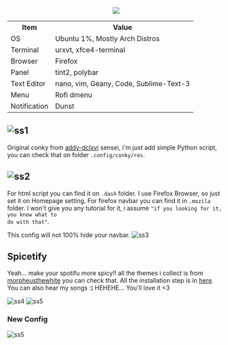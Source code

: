 <p align="center"><a name="top" href="https://github.com/ledleledle/dotfiles"><img src="https://raw.githubusercontent.com/ledleledle/dotfiles/master/dotfiles-logo.png"></a></p>

<table>
  <tr>
    <th>Item</th>
    <th>Value</th>
  </tr>
  <tr>
    <td>OS</td>
    <td>Ubuntu 1%, Mostly Arch Distros</td>
  </tr>
  <tr>
    <td>Terminal</td>
    <td>urxvt, xfce4-terminal</td>
  </tr>
  <tr>
    <td>Browser</td>
    <td>Firefox</td>
  </tr>
  <tr>
    <td>Panel</td>
    <td>tint2, polybar</td>
  </tr>
  <tr>
    <td>Text Editor</td>
    <td>nano, vim, Geany, Code, Sublime-Text-3</td>
  </tr>
  <tr>
    <td>Menu</td>
    <td>Rofi dmenu</td>
  </tr>
  <tr>
    <td>Notification</td>
    <td>Dunst</td>
  </tr>
</table>

![ss1](https://raw.githubusercontent.com/ledleledle/dotfiles/master/ss/2020-03-30-185645_1366x768_scrot.png)
-
Original conky from <a href="https://github.com/addy-dclxvi/conky-theme-collections/tree/master/sidekick">addy-dclxvi</a> sensei, i'm just add simple Python script, you can check that on folder <code>.config/conky/res</code>.

![ss2](https://raw.githubusercontent.com/ledleledle/dotfiles/master/ss/ArchLabs_2020-04-18-22_1366x768.png)
-
For html script you can find it on <code>.dash</code> folder. I use Firefox Browser, so just set it on Homepage setting. For firefox navbar you can find it in <code>.mozila</code> folder. I won't give you any tutorial for it, i assume <code>"if you looking for it, you know what to do with that"</code>.

This config will not 100% hide your navbar.
![ss3](https://raw.githubusercontent.com/ledleledle/dotfiles/master/mozila.gif)

Spicetify
-
Yeah... make your spotifu more spicy!! all the themes i collect is from <a href="https://github.com/morpheusthewhite/spicetify-themes">morpheusthewhite</a> you can check that. All the installation step is in <a href="https://github.com/khanhas/spicetify-cli">here</a>. You can also hear my songs :) HEHEHE... You'll love it <3

![ss4](https://raw.githubusercontent.com/ledleledle/dotfiles/master/ss/ArchLabs_2020-04-10-59_1366x768.png)
![ss5](https://raw.githubusercontent.com/ledleledle/dotfiles/master/ss/ArchLabs_2020-04-21-06_1343x719.png)

### New Config
![ss5](https://raw.githubusercontent.com/ledleledle/dotfiles/master/ss/ArchLabs_2020-07-07-36_1366x768.png)
